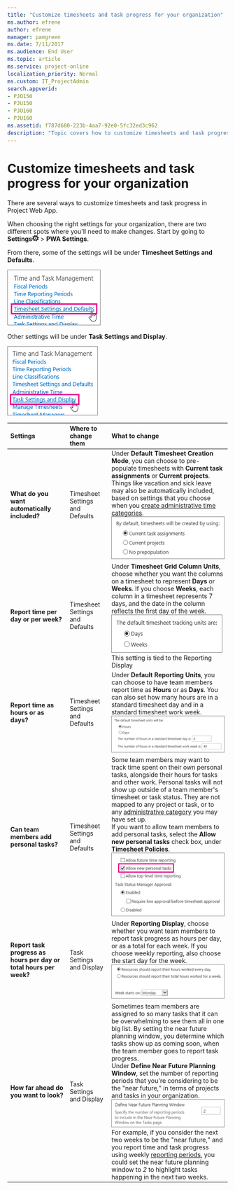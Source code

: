 ```yaml
---
title: "Customize timesheets and task progress for your organization"
ms.author: efrene
author: efrene
manager: pamgreen
ms.date: 7/11/2017
ms.audience: End User
ms.topic: article
ms.service: project-online
localization_priority: Normal
ms.custom: IT_ProjectAdmin
search.appverid:
- PJO150
- PJU150
- PJO160
- PJU160
ms.assetid: f787d680-223b-4aa7-92e0-5fc32ed3c962
description: "Topic covers how to customize timesheets and task progress for your organization."
---
```


# Customize timesheets and task progress for your organization

There are several ways to customize timesheets and task progress in Project Web App.
  
When choosing the right settings for your organization, there are two different spots where you'll need to make changes. Start by going to **Settings**![Settings icon](media/22ecb306-849a-4d04-8885-fe49ec9df8ce.png) \> **PWA Settings**.
  
From there, some of the settings will be under **Timesheet Settings and Defaults**.
  
![Timesheet Settings and Defaults](media/4b39ea36-c7ed-4dd4-aece-56f4e959af2a.png)
  
Other settings will be under **Task Settings and Display**.
  
![Task Settings and Display](media/5306f2b4-bfa5-4c30-a91f-c785d5e90157.png)
  
|**Settings**|**Where to change them**|**What to change**|
|:-----|:-----|:-----|
|**What do you want automatically included?** <br/> |Timesheet Settings and Defaults  <br/> |Under **Default Timesheet Creation Mode**, you can choose to pre-populate timesheets with **Current task assignments** or **Current projects**. Things like vacation and sick leave may also be automatically included, based on settings that you choose when you [create administrative time categories](set-up-vacation-sick-leave-and-other-non-project-work-categories.md).  <br/> ![Default Timesheet Creation Mode](media/01479c78-b2be-402b-8477-5fa6ade08b97.png)|
|**Report time per day or per week?** <br/> |Timesheet Settings and Defaults  <br/> |Under **Timesheet Grid Column Units**, choose whether you want the columns on a timesheet to represent **Days** or **Weeks**. If you choose **Weeks**, each column in a timesheet represents 7 days, and the date in the column reflects the first day of the week.  <br/> ![Timesheet Grid Column Units](media/612d0dc0-5e84-4457-ac90-ccddcb02600a.png)This setting is tied to the Reporting Display  <br/> |
|**Report time as hours or as days?** <br/> |Timesheet Settings and Defaults  <br/> |Under **Default Reporting Units**, you can choose to have team members report time as **Hours** or as **Days**. You can also set how many hours are in a standard timesheet day and in a standard timesheet work week.  <br/> ![Default Reporting Units](media/09714ce3-a5df-45b0-8bbd-94e99071417e.png)|
|**Can team members add personal tasks?** <br/> |Timesheet Settings and Defaults  <br/> |Some team members may want to track time spent on their own personal tasks, alongside their hours for tasks and other work. Personal tasks will not show up outside of a team member's timesheet or task status. They are not mapped to any project or task, or to any [administrative category](set-up-vacation-sick-leave-and-other-non-project-work-categories.md) you may have set up.  <br/> If you want to allow team members to add personal tasks, select the **Allow new personal tasks** check box, under **Timesheet Policies**.  <br/> ![Allow new personal tasks](media/e81dc6a1-d7df-4ec9-b56a-46e4f71ed32b.png)|
|**Report task progress as hours per day or total hours per week?** <br/> |Task Settings and Display  <br/> |Under **Reporting Display**, choose whether you want team members to report task progress as hours per day, or as a total for each week. If you choose weekly reporting, also choose the start day for the week.  <br/> ![Reporting Display](media/f5b22ede-a462-4fc9-81ae-46ddeba955e2.png)|
|**How far ahead do you want to look?** <br/> |Task Settings and Display  <br/> |Sometimes team members are assigned to so many tasks that it can be overwhelming to see them all in one big list. By setting the near future planning window, you determine which tasks show up as coming soon, when the team member goes to report task progress.  <br/> Under **Define Near Future Planning Window**, set the number of reporting periods that you're considering to be the "near future," in terms of projects and tasks in your organization.  <br/> ![Define Near Future Planning Window](media/270ab94f-febd-4f62-b5fc-00b0d2461c79.png)For example, if you consider the next two weeks to be the "near future," and you report time and task progress using weekly [reporting periods](set-up-timesheets.md), you could set the near future planning window to  *2*  to highlight tasks happening in the next two weeks.  <br/> |
   

